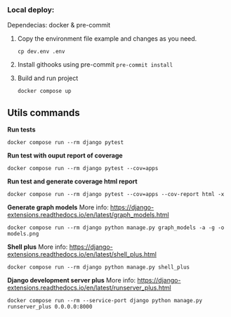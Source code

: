 ### Local deploy:

Dependecias: docker & pre-commit

1. Copy the environment file example and changes as you need.

   `cp dev.env .env`

2. Install githooks using pre-commit
   `pre-commit install`

3. Build and run project

   `docker compose up`

## Utils commands

**Run tests**

`docker compose run --rm django pytest`

**Run test with ouput report of coverage**

`docker compose run --rm django pytest --cov=apps`

**Run test and generate coverage html report**

`docker compose run --rm django pytest --cov=apps --cov-report html -x`

**Generate graph models**
More info: https://django-extensions.readthedocs.io/en/latest/graph_models.html

`docker compose run --rm django python manage.py graph_models -a -g -o models.png`

**Shell plus**
More info: https://django-extensions.readthedocs.io/en/latest/shell_plus.html

`docker compose run --rm django python manage.py shell_plus`

**Django development server plus**
More info: https://django-extensions.readthedocs.io/en/latest/runserver_plus.html

`docker compose run --rm --service-port django python manage.py runserver_plus 0.0.0.0:8000`
